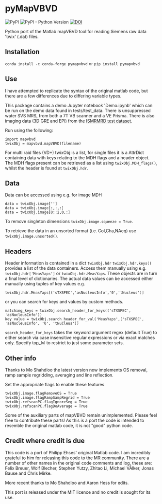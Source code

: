 # pyMapVBVD

![PyPI](https://img.shields.io/pypi/v/pyMapVBVD)
![PyPI - Python Version](https://img.shields.io/pypi/pyversions/pyMapVBVD)
[![DOI](https://zenodo.org/badge/DOI/10.5281/zenodo.5909806.svg)](https://doi.org/10.5281/zenodo.5909806)


Python port of the Matlab mapVBVD tool for reading Siemens raw data 'twix' (.dat) files.

## Installation
`conda install -c conda-forge pymapvbvd`
or
`pip install pymapvbvd`

## Use

I have attempted to replicate the syntax of the original matlab code, but there are a few differences due to differing variable types.

This package contains a demo Jupyter notebook 'Demo.ipynb' which can be run on the demo data found in tests/test_data. There is unsuppressed water SVS MRS, from both a 7T VB scanner and a VE Prisma. There is also imaging data (3D GRE and EPI) from the [ISMRMRD test dataset](https://doi.org/10.5281/zenodo.33166).

Run using the following:
```
import mapvbvd
twixObj = mapvbvd.mapVBVD(filename)
```

For multi raid files (VD+) twixObj is a list, for single files it is a AttrDict containing data with keys relating to the MDH flags and a header object. The MDH flags present can be retrieved as a list using `twixObj.MDH_flags()`, whilst the header is found at `twixObj.hdr`.

## Data

Data can be accessed using e.g. for image MDH
```
data = twixObj.image['']
data = twixObj.image[:,:,:]
data = twixObj.image[0::2,0,:]
```

To remove singleton dimensions `twixObj.image.squeeze = True`.

To retrieve the data in an unsorted format (i.e. Col,Cha,NAcq) use `twixObj.image.unsorted()`.

## Headers

Header information is contained in a dict `twixObj.hdr`
`twixObj.hdr.keys()` provides a list of the data containers.
Access them manually using e.g. `twixObj.hdr['MeasYaps']` or `twixObj.hdr.MeasYaps`.
These objects are in turn a final level of dictionaries. The actual data values can be accessed either manually using tuples of key values e.g.
```
twixObj.hdr.MeasYaps[('sTXSPEC','asNucleusInfo','0','tNucleus')]
```
or you can search for keys and values by custom methods.
```
matching_keys = twixObj.search_header_for_keys(('sTXSPEC', 'asNucleusInfo'))
key_value = twixObj.search_header_for_val('MeasYaps',('sTXSPEC', 'asNucleusInfo', '0', 'tNucleus'))
```

`search_header_for_keys` takes the keyword argument regex (default True) to either search via case insensitive regular expressions or via exact matches only. Specify top_lvl to restrict to just some parameter sets.

## Other info

Thanks to Mo Shahdloo the latest version now implements OS removal, ramp sample regridding, averaging and line reflection.

Set the appropriate flags to enable these features
```
twixObj.image.flagRemoveOS = True
twixObj.image.flagRampSampRegrid = True
twixObj.refscanPC.flagIgnoreSeg = True
twixObj.refscanPC.flagDoAverage = True
```

Some of the auxiliary parts of mapVBVD remain unimplemented. Please feel free to contribute these parts! As this is a port the code is intended to resemble the original matlab code, it is not "good" python code.

## Credit where credit is due
This code is a port of Philipp Ehses' original Matlab code. I am incredibly grateful to him for releasing this code to the MR community. There are a number of other names in the original code comments and log, these are: Felix Breuer, Wolf Blecher, Stephen Yutzy, Zhitao Li, Michael VÃlker, Jonas Bause and Chris Mirke.

More recent thanks to Mo Shahdloo and Aaron Hess for edits.

This port is released under the MIT licence and no credit is sought for its use.
